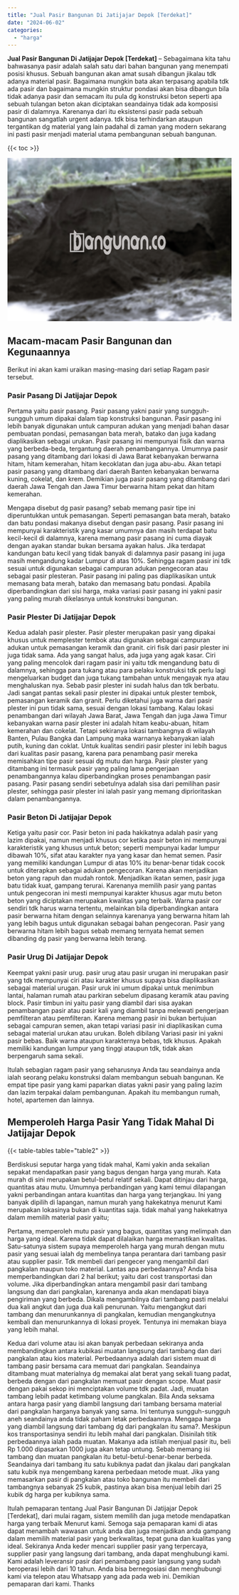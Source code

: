 ```yaml
---
title: "Jual Pasir Bangunan Di Jatijajar Depok [Terdekat]"
date: "2024-06-02"
categories: 
  - "harga"
---
```


**Jual Pasir Bangunan Di Jatijajar Depok \[Terdekat\]** – Sebagaimana kita tahu bahwasanya pasir adalah salah satu dari bahan bangunan yang menempati posisi khusus. Sebuah bangunan akan amat susah dibangun jikalau tdk adanya material pasir. Bagaimana mungkin bata akan terpasang apabila tdk ada pasir dan bagaimana mungkin struktur pondasi akan bisa dibangun bila tidak adanya pasir dan semacam itu pula dg konstruksi beton seperti apa sebuah tulangan beton akan diciptakan seandainya tidak ada komposisi pasir di dalamnya. Karenanya dari itu eksistensi pasir pada sebuah bangunan sangatlah urgent adanya. tdk bisa terhindarkan ataupun tergantikan dg material yang lain padahal di zaman yang modern sekarang ini pasti pasir menjadi material utama pembangunan sebuah bangunan.

{{< toc >}}

![Jual Pasir Bangunan Di Jatijajar Depok [Terdekat]](/images/jual-pasir-bangunan-65.png)

## Macam-macam Pasir Bangunan dan Kegunaannya

Berikut ini akan kami uraikan masing-masing dari setiap Ragam pasir tersebut.

### Pasir Pasang Di Jatijajar Depok

Pertama yaitu pasir pasang. Pasir pasang yakni pasir yang sungguh-sungguh umum dipakai dalam tiap konstruksi bangunan. Pasir pasang ini lebih banyak digunakan untuk campuran adukan yang menjadi bahan dasar pembuatan pondasi, pemasangan bata merah, batako dan juga kadang diaplikasikan sebagai urukan. Pasir pasang ini mempunyai fisik dan warna yang berbeda-beda, tergantung daerah penambangannya. Umumnya pasir pasang yang ditambang dari lokasi di Jawa Barat kebanyakan berwarna hitam, hitam kemerahan, hitam kecoklatan dan juga abu-abu. Akan tetapi pasir pasang yang ditambang dari daerah Banten kebanyakan berwarna kuning, cokelat, dan krem. Demikian juga pasir pasang yang ditambang dari daerah Jawa Tengah dan Jawa Timur berwarna hitam pekat dan hitam kemerahan.

Mengapa disebut dg pasir pasang? sebab memang pasir tipe ini diperuntukkan untuk pemasangan. Seperti pemasangan bata merah, batako dan batu pondasi makanya disebut dengan pasir pasang. Pasir pasang ini mempunyai karakteristik yang kasar umumnya dan masih terdapat batu kecil-kecil di dalamnya, karena memang pasir pasang ini cuma diayak dengan ayakan standar bukan bersama ayakan halus. Jika terdapat kandungan batu kecil yang tidak banyak di dalamnya pasir pasang ini juga masih mengandung kadar Lumpur di atas 10%. Sehingga ragam pasir ini tdk sesuai untuk digunakan sebagai campuran adukan pengecoran atau sebagai pasir plesteran. Pasir pasang ini paling pas diaplikasikan untuk memasang bata merah, batako dan memasang batu pondasi. Apabila diperbandingkan dari sisi harga, maka variasi pasir pasang ini yakni pasir yang paling murah dikelasnya untuk konstruksi bangunan.

### Pasir Plester Di Jatijajar Depok

Kedua adalah pasir plester. Pasir plester merupakan pasir yang dipakai khusus untuk memplester tembok atau digunakan sebagai campuran adukan untuk pemasangan keramik dan granit. ciri fisik dari pasir plester ini juga tidak sama. Ada yang sangat halus, ada juga yang agak kasar. Ciri yang paling mencolok dari ragam pasir ini yaitu tdk mengandung batu di dalamnya, sehingga para tukang atau para pelaku konstruksi tdk perlu lagi mengeluarkan budget dan juga tukang tambahan untuk mengayak nya atau menghaluskan nya. Sebab pasir plester ini sudah halus dan tdk berbatu. Jadi sangat pantas sekali pasir plester ini dipakai untuk plester tembok, pemasangan keramik dan granit. Perlu diketahui juga warna dari pasir plester ini pun tidak sama, sesuai dengan lokasi tambang. Kalau lokasi penambangan dari wilayah Jawa Barat, Jawa Tengah dan juga Jawa Timur kebanyakan warna pasir plester ini adalah hitam keabu-abuan, hitam kemerahan dan cokelat. Tetapi sekiranya lokasi tambangnya di wilayah Banten, Pulau Bangka dan Lampung maka warnanya kebanyakan ialah putih, kuning dan coklat. Untuk kualitas sendiri pasir plester ini lebih bagus dari kualitas pasir pasang, karena para penambang pasir mereka memisahkan tipe pasir sesuai dg mutu dan harga. Pasir plester yang ditambang ini termasuk pasir yang paling lama pengerjaan penambangannya kalau diperbandingkan proses penambangan pasir pasang. Pasir pasang sendiri sebetulnya adalah sisa dari pemilihan pasir plester, sehingga pasir plester ini ialah pasir yang memang diprioritaskan dalam penambangannya.

### Pasir Beton Di Jatijajar Depok

Ketiga yaitu pasir cor. Pasir beton ini pada hakikatnya adalah pasir yang lazim dipakai, namun menjadi khusus cor ketika pasir beton ini mempunyai karakteristik yang khusus untuk beton; seperti mempunyai kadar lumpur dibawah 10%, sifat atau karakter nya yang kasar dan hemat semen. Pasir yang memiliki kandungan Lumpur di atas 10% itu benar-benar tidak cocok untuk diterapkan sebagai adukan pengecoran. Karena akan menjadikan beton yang rapuh dan mudah rontok. Menjadikan ikatan semen, pasir juga batu tidak kuat, gampang terurai. Karenanya memilih pasir yang pantas untuk pengecoran ini mesti mempunyai karakter khusus agar mutu beton beton yang diciptakan merupakan kwalitas yang terbaik. Warna pasir cor sendiri tdk harus warna tertentu, melainkan bila diperbandingkan antara pasir berwarna hitam dengan selainnya karenanya yang berwarna hitam lah yang lebih bagus untuk digunakan sebagai bahan pengecoran. Pasir yang berwarna hitam lebih bagus sebab memang ternyata hemat semen dibanding dg pasir yang berwarna lebih terang.

### Pasir Urug Di Jatijajar Depok

Keempat yakni pasir urug. pasir urug atau pasir urugan ini merupakan pasir yang tdk mempunyai ciri atau karakter khusus supaya bisa diaplikasikan sebagai material urugan. Pasir uruk ini umum dipakai untuk menimbun lantai, halaman rumah atau parkiran sebelum dipasang keramik atau paving block. Pasir timbun ini yaitu pasir yang diambil dari sisa ayakan penambangan pasir atau pasir kali yang diambil tanpa melewati pengerjaan pemfilteran atau pemfilteran. Karena memang pasir ini bukan bertujuan sebagai campuran semen, akan tetapi variasi pasir ini diaplikasikan cuma sebagai material urukan atau urukan. Boleh dibilang Variasi pasir ini yakni pasir bebas. Baik warna ataupun karakternya bebas, tdk khusus. Apakah memiliki kandungan lumpur yang tinggi ataupun tdk, tidak akan berpengaruh sama sekali.

Itulah sebagian ragam pasir yang seharusnya Anda tau seandainya anda ialah seorang pelaku konstruksi dalam membangun sebuah bangunan. Ke empat tipe pasir yang kami paparkan diatas yakni pasir yang paling lazim dan lazim terpakai dalam pembangunan. Apakah itu membangun rumah, hotel, apartemen dan lainnya.

## Memperoleh Harga Pasir Yang Tidak Mahal Di Jatijajar Depok

{{< table-tables table="table2" >}}

Berdiskusi seputar harga yang tidak mahal, Kami yakin anda sekalian sepakat mendapatkan pasir yang bagus dengan harga yang murah. Kata murah di sini merupakan betul-betul relatif sekali. Dapat ditinjau dari harga, quantitas atau mutu. Umumnya perbandingan yang kami temui dilapangan yakni perbandingan antara kuantitas dan harga yang terjangkau. Ini yang banyak dipilih di lapangan, namun murah yang hakekatnya menurut Kami merupakan lokasinya bukan di kuantitas saja. tidak mahal yang hakekatnya dalam memilih material pasir yaitu;

Pertama, memperoleh mutu pasir yang bagus, quantitas yang melimpah dan harga yang ideal. Karena tidak dapat dilalaikan harga memastikan kwalitas. Satu-satunya sistem supaya memperoleh harga yang murah dengan mutu pasir yang sesuai ialah dg membelinya tanpa perantara dari tambang pasir atau supplier pasir. Tdk membeli dari pengecer yang mengambil dari pangkalan maupun toko material. Lantas apa perbedaannya? Anda bisa memperbandingkan dari 2 hal berikut; yaitu dari cost transportasi dan volume. Jika diperbandingkan antara mengambil pasir dari tambang langsung dan dari pangkalan, karenanya anda akan mendapati biaya pengiriman yang berbeda. Dikala mengambilnya dari tambang pasti melalui dua kali angkut dan juga dua kali penurunan. Yaitu mengangkut dari tambang dan menurunkannya di pangkalan, kemudian mengangkutnya kembali dan menurunkannya di lokasi proyek. Tentunya ini memakan biaya yang lebih mahal.

Kedua dari volume atau isi akan banyak perbedaan sekiranya anda membandingkan antara kubikasi muatan langsung dari tambang dan dari pangkalan atau kios material. Perbedaannya adalah dari sistem muat di tambang pasir bersama cara memuat dari pangkalan. Seandainya ditambang muat materialnya dg memakai alat berat yang sekali tuang padat, berbeda dengan dari pangkalan memuat pasir dengan scope. Muat pasir dengan pakai sekop ini menciptakan volume tdk padat. Jadi, muatan tambang lebih padat ketimbang volume pangkalan. Bila Anda seksama antara harga pasir yang diambil langsung dari tambang bersama material dari pangkalan harganya banyak yang sama. Ini tentunya sungguh-sungguh aneh seandainya anda tidak paham letak perbedaannya. Mengapa harga yang diambil langsung dari tambang dg dari pangkalan itu sama?. Meskipun kos transportasinya sendiri itu lebih mahal dari pangkalan. Disinilah titik perbedaannya ialah pada muatan. Makanya ada istilah menjual pasir itu, beli Rp 1.000 dipasarkan 1000 juga akan tetap untung. Sebab memang isi tambang dan muatan pangkalan itu betul-betul-benar-benar berbeda. Seandainya dari tambang itu satu kubiknya padat dan jikalau dari pangkalan satu kubik nya mengembang karena perbedaan metode muat. Jika yang memasarkan pasir di pangkalan atau toko bangunan itu membeli dari tambangnya sebanyak 25 kubik, pastinya akan bisa menjual lebih dari 25 kubik dg harga per kubiknya sama.

Itulah pemaparan tentang Jual Pasir Bangunan Di Jatijajar Depok \[Terdekat\], dari mulai ragam, sistem memilih dan juga metode mendapatkan harga yang terbaik Menurut kami. Semoga saja pemaparan kami di atas dapat menambah wawasan untuk anda dan juga menjadikan anda gampang dalam memilih material pasir yang berkwalitas, tepat guna dan kualitas yang ideal. Sekiranya Anda keder mencari supplier pasir yang terpercaya, supplier pasir yang langsung dari tambang, anda dapat menghubungi kami. Kami adalah leveransir pasir dari penambang pasir langsung yang sudah beroperasi lebih dari 10 tahun. Anda bisa bernegosiasi dan menghubungi kami via telepon atau Whatsapp yang ada pada web ini. Demikian pemaparan dari kami. Thanks
